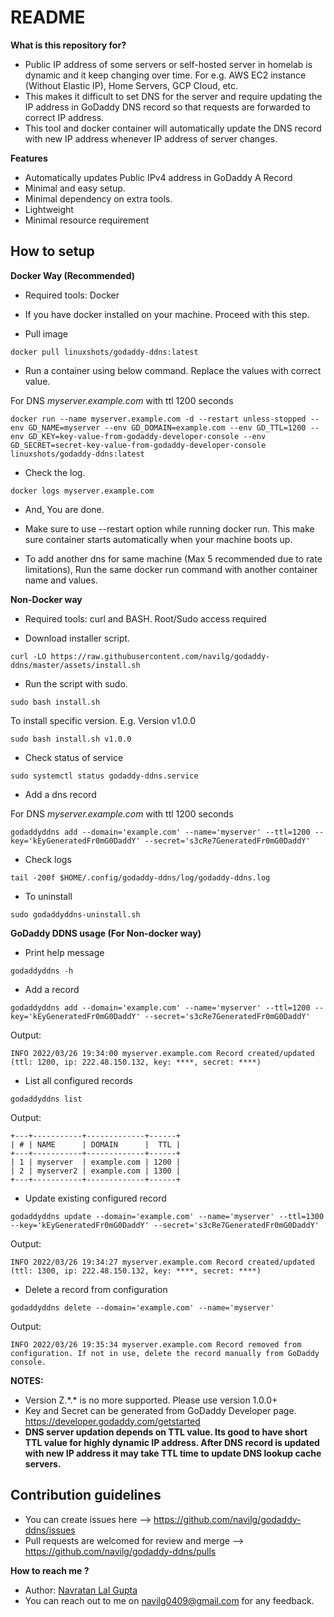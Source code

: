 # README #

**What is this repository for?**

* Public IP address of some servers or self-hosted server in homelab is dynamic and it keep changing over time. For e.g. AWS EC2 instance (Without Elastic IP), Home Servers, GCP Cloud, etc.
* This makes it difficult to set DNS for the server and require updating the IP address in GoDaddy DNS record so that requests are forwarded to correct IP address.
* This tool and docker container will automatically update the DNS record with new IP address whenever IP address of server changes.

**Features**

* Automatically updates Public IPv4 address in GoDaddy A Record
* Minimal and easy setup.
* Minimal dependency on extra tools.
* Lightweight
* Minimal resource requirement

## How to setup

**Docker Way (Recommended)**

* Required tools: Docker

* If you have docker installed on your machine. Proceed with this step.

* Pull image

```
docker pull linuxshots/godaddy-ddns:latest
```

* Run a container using below command. Replace the values with correct value.

For DNS *myserver.example.com* with ttl 1200 seconds

```
docker run --name myserver.example.com -d --restart unless-stopped --env GD_NAME=myserver --env GD_DOMAIN=example.com --env GD_TTL=1200 --env GD_KEY=key-value-from-godaddy-developer-console --env GD_SECRET=secret-key-value-from-godaddy-developer-console linuxshots/godaddy-ddns:latest
```

* Check the log.

```
docker logs myserver.example.com
```

* And, You are done.

* Make sure to use --restart option while running docker run. This make sure container starts automatically when your machine boots up.

* To add another dns for same machine (Max 5 recommended due to rate limitations), Run the same docker run command with another container name and values.

**Non-Docker way**

* Required tools: curl and BASH. Root/Sudo access required

* Download installer script.

```
curl -LO https://raw.githubusercontent.com/navilg/godaddy-ddns/master/assets/install.sh
```

* Run the script with sudo.

```
sudo bash install.sh
```

To install specific version. E.g. Version v1.0.0

```
sudo bash install.sh v1.0.0
```

* Check status of service

```
sudo systemctl status godaddy-ddns.service
```

* Add a dns record

For DNS *myserver.example.com* with ttl 1200 seconds

```
godaddyddns add --domain='example.com' --name='myserver' --ttl=1200 --key='kEyGeneratedFr0mG0DaddY' --secret='s3cRe7GeneratedFr0mG0DaddY'
```

* Check logs

```
tail -200f $HOME/.config/godaddy-ddns/log/godaddy-ddns.log
```

* To uninstall

```
sudo godaddyddns-uninstall.sh
```

**GoDaddy DDNS usage (For Non-docker way)**

* Print help message

```
godaddyddns -h
```

* Add a record

```
godaddyddns add --domain='example.com' --name='myserver' --ttl=1200 --key='kEyGeneratedFr0mG0DaddY' --secret='s3cRe7GeneratedFr0mG0DaddY'
```

Output:

```
INFO 2022/03/26 19:34:00 myserver.example.com Record created/updated (ttl: 1200, ip: 222.48.150.132, key: ****, secret: ****)
```

* List all configured records

```
godaddyddns list
```

Output:

```
+---+-----------+-------------+------+
| # | NAME      | DOMAIN      |  TTL |
+---+-----------+-------------+------+
| 1 | myserver  | example.com | 1200 |
| 2 | myserver2 | example.com | 1300 |
+---+-----------+-------------+------+
```

* Update existing configured record

```
godaddyddns update --domain='example.com' --name='myserver' --ttl=1300 --key='kEyGeneratedFr0mG0DaddY' --secret='s3cRe7GeneratedFr0mG0DaddY'
```

Output:

```
INFO 2022/03/26 19:34:27 myserver.example.com Record created/updated (ttl: 1300, ip: 222.48.150.132, key: ****, secret: ****)
```

* Delete a record from configuration

```
godaddyddns delete --domain='example.com' --name='myserver'
```

Output:

```
INFO 2022/03/26 19:35:34 myserver.example.com Record removed from configuration. If not in use, delete the record manually from GoDaddy console.
```

**NOTES:**

* Version Z.\*.\* is no more supported. Please use version 1.0.0+
* Key and Secret can be generated from GoDaddy Developer page. <https://developer.godaddy.com/getstarted>
* **DNS server updation depends on TTL value. Its good to have short TTL value for highly dynamic IP address. After DNS record is updated with new IP address it may take TTL time to update DNS lookup cache servers.**


## Contribution guidelines

* You can create issues here --> <https://github.com/navilg/godaddy-ddns/issues>
* Pull requests are welcomed for review and merge --> <https://github.com/navilg/godaddy-ddns/pulls>

**How to reach me ?**

* Author: [Navratan Lal Gupta](mailto:navilg0409@gmail.com)
* You can reach out to me on navilg0409@gmail.com for any feedback.
